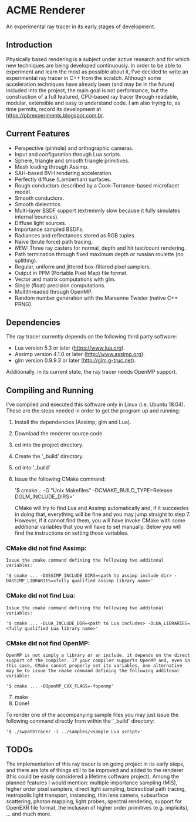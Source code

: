 # ACME Renderer

An experimental ray tracer in its early stages of development.

## Introduction

Physically based rendering is a subject under active research and for which new techniques are being developed continuously. In order to be able to experiment and learn the most as possible about it, I've decided to write an experimental ray tracer in C++ from the scratch. Although some acceleration techniques have already been (and may be in the future) included into the project, the main goal is not performance, but the construction of a full featured, CPU-based ray tracer through readable, modular, extensible and easy to understand code.
I am also trying to, as time permits, record its development at https://pbrexperiments.blogspot.com.br. 

## Current Features

- Perspective (pinhole) and orthographic cameras.
- Input and configuration through Lua scripts.
- Sphere, triangle and smooth triangle primitives.
- Mesh loading through Assimp.
- SAH-based BVH rendering acceleration.
- Perfectly diffuse (Lambertian) surfaces.
- Rough conductors described by a Cook-Torrance-based microfacet model.
- Smooth conductors.
- Smooth dielectrics.
- Multi-layer BSDF support (extremmly slow because it fully simulates internal bounces).
- Diffuse light sources.
- Importance sampled BSDFs.
- Radiances and reflectances stored as RGB tuples.
- Naïve (brute force) path tracing.
- *NEW:* Three ray casters for normal, depth and hit test/count rendering.
- Path termination through fixed maximum depth or russian roulette (no splitting).
- Regular, uniform and jittered box-filtered pixel samplers.
- Output in PPM (Portable Pixel Map) file format.
- Vector and matrix computations with glm.
- Single (float) precision computations.
- Multithreaded through OpenMP.
- Random number generation with the Marsenne Twister (native C++ PRNG).

## Dependencies

The ray tracer currently depends on the following third party software:

- Lua version 5.3 or later (https://www.lua.org).
- Assimp version 4.1.0 or later (http://www.assimp.org).
- glm version 0.9.9.3 or later (http://glm.g-truc.net).

Additionally, in its current state, the ray tracer needs OpenMP support. 

## Compiling and Running

I've compiled and executed this software only in Linux (i.e. Ubuntu 18.04). These are the steps needed in order to get the program up and running:

1. Install the dependencies (Assimp, glm and Lua).
2. Download the renderer source code.
3. cd into the project directory.
4. Create the '_build' directory.
5. cd into '_build'
6. Issue the following CMake command:

    '$ cmake .. -G "Unix Makefiles" -DCMAKE_BUILD_TYPE=Release DGLM_INCLUDE_DIRS=<glm dir>'

    CMake will try to find Lua and Assimp automatically and, if it succeedes in doing that, everything will be fine and you may jump straight to step 7. However, if it cannot find them, you will have invoke CMake with some additional variables that you will have to set manually. Below you will find the instructions on setting those variables.

### CMake did not find Assimp:

    Issue the cmake command defining the following two additonal variables:

    '$ cmake ... -DASSIMP_INCLUDE_DIRS=<path to assimp include dir> -DASSIMP_LIBRARIES=<fully qualified assimp library name>'

### CMake did not find Lua:

    Issue the cmake command defining the following two additonal variables:

    '$ cmake ... -DLUA_INCLUDE_DIR=<path to Lua includes> -DLUA_LIBRARIES=<fully qualified Lua library name>'

### CMake did not find OpenMP:

    OpenMP is not simply a library or an include, it depends on the direct support of the compiler. If your compiler supports OpenMP and, even in this case, CMake cannot properly set its variables, one alternative may be to issue the cmake command defining the following additonal variable:

    '$ cmake ... -DOpenMP_CXX_FLAGS=-fopenmp'

7. make
8. Done!

To render one of the accompanying sample files you may just issue the following command directly from within the '_build' directory:

    '$ ./swpathtracer -i ../samples/<sample Lua script>'

## TODOs

The implementation of this ray tracer is on going project in its early steps, and there are lots of things still to be improved and added to the renderer (this could be easily considered a lifetime software project). Among the planned features I would mention: multiple importance sampling (MIS), higher order pixel samplers, direct light sampling, bidirectioal path tracing, metropolis light transport, instancing, thin lens camera, subsurface scattering, photon mapping, light probes, spectral rendering, support for OpenEXR file format, the inclusion of higher order primitives (e.g. implicits), ... and much more.
